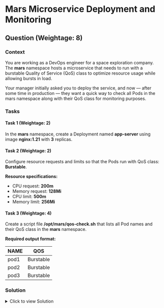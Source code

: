 # Mars Microservice Deployment and Monitoring

## Question (Weightage: 8)

### Context
You are working as a DevOps engineer for a space exploration company. The **mars** namespace hosts a microservice that needs to run with a burstable Quality of Service (QoS) class to optimize resource usage while allowing bursts in load.

Your manager initially asked you to deploy the service, and now — after some time in production — they want a quick way to check all Pods in the mars namespace along with their QoS class for monitoring purposes.

### Tasks

#### Task 1 (Weightage: 2)
In the **mars** namespace, create a Deployment named **app-server** using image **nginx:1.21** with **3** replicas.

#### Task 2 (Weightage: 2)
Configure resource requests and limits so that the Pods run with QoS class: **Burstable**.

**Resource specifications:**
- CPU request: **200m**
- Memory request: **128Mi**
- CPU limit: **500m**
- Memory limit: **256Mi**

#### Task 3 (Weightage: 4)
Create a script file **/opt/mars/qos-check.sh** that lists all Pod names and their QoS class in the **mars** namespace.

**Required output format:**

| NAME  | QOS       |
|-------|-----------|
| pod1  | Burstable |
| pod2  | Burstable |
| pod3  | Burstable |

### Solution

<details>
<summary>Click to view Solution</summary>


#### Deployment Configuration
The `app-server-deployment.yaml` file defines a Deployment in the `mars` namespace with 3 replicas using the `nginx:1.21` image. Resource requests and limits are set to ensure the **Burstable** QoS class.

```yaml
apiVersion: apps/v1
kind: Deployment
metadata:
  name: app-server
  namespace: mars
spec:
  replicas: 3
  selector:
    matchLabels:
      app: app-server
  template:
    metadata:
      labels:
        app: app-server
    spec:
      containers:
      - name: nginx
        image: nginx:1.21
        resources:
          requests:
            cpu: "200m"
            memory: "128Mi"
          limits:
            cpu: "500m"
            memory: "256Mi"
```

**Apply the Deployment:**
```bash
kubectl apply -f app-server-deployment.yaml
```

#### QoS Check Script
The `qos-check.sh` script, saved as `/opt/mars/qos-check.sh`, lists all Pods in the `mars` namespace with their QoS class.

```bash
echo 'kubectl get pods -n mars -o custom-columns=NAME:.metadata.name,QOS:.status.qosClass' > /opt/mars/qos-check.sh
```

**Run the Script:**
1. Save the script to `/opt/mars/qos-check.sh`.
2. Make it executable: `chmod +x /opt/mars/qos-check.sh`.
3. Execute: `/opt/mars/qos-check.sh`.

This will output the Pod names and their QoS classes in the specified format.


</details>
